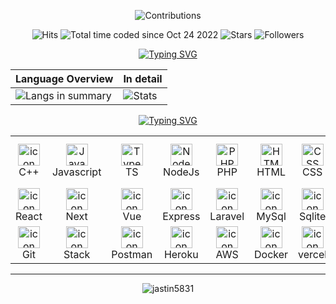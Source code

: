   <div align="center">
   
   ![Contributions](https://streak-stats.demolab.com?user=jastin5831&theme=tokyonight) 
    
  </div>
  
  <div align="center">
      
   ![Hits](https://hits.seeyoufarm.com/api/count/incr/badge.svg?url=https%3A%2F%2Fgithub.com%2Fjastin5831&count_bg=%2379C83D&title_bg=%23555555&icon=github.svg&icon_color=%23E7E7E7&title=Hits&edge_flat=false)
    ![Total time coded since Oct 24 2022](https://wakatime.com/badge/user/168edf9f-71dc-49cc-bf77-592d9c9d4eed.svg)
    ![Stars](https://img.shields.io/github/stars/jastin5831?label=Stars&style=social)
    ![Followers](https://img.shields.io/github/followers/jastin5831?label=Followers&style=social)
  
   </div>
    
   
  
  <p align="center">
    <a href="https://github.com/jastin5831">
      <img src="https://readme-typing-svg.demolab.com?font=Fira+Code&weight=600&duration=3000&pause=1500&center=true&width=1000&lines=I'm + Jastin! + Senior+Full-Stack+Engineer + | + FinTech + API+Integration + Specialist" alt="Typing SVG" /0>
    </a>
  </p>
    
  
  <div align="center">

  | Language Overview  | In detail |
  |--------------------|-----------|
  | ![Langs in summary](https://github-readme-stats.vercel.app/api/top-langs/?username=jastin5831&theme=tokyonight&hide_border=false&include_all_commits=false&count_private=false&layout=compact&langs_count=8) | ![Stats](https://github-readme-stats.vercel.app/api?username=jastin5831&show_icons=true&theme=tokyonight&include_all_commits=true&count_private=true) |

  </div>
  
  <div id="language and tools" align="center">
    <a href="https://github.com/jastin5831">
      <img src="https://readme-typing-svg.demolab.com?font=Tektur&pause=3000&random=false&width=620&lines=Language+  and  + Tools + Which + I + used + to + Developing" alt="Typing SVG" />
    </a>
    <br>
    <table style="text-align: center;">  
      <tr>  
        <td align="center" width="80" align="center" width="80">  
          <img  width="35" height="35" src="https://skillicons.dev/icons?i=cpp" alt="icon" alt="C++" />  
          <br>C++  
        </td>  
        <td align="center" width="80">  
          <img  width="35" height="35" src="https://skillicons.dev/icons?i=js" alt="Javascript" />  
          <br>Javascript  
        </td>  
        <td align="center" width="80">  
          <img  width="35" height="35" src="https://skillicons.dev/icons?i=ts" alt="TypeScript" />  
          <br>TS  
        </td>  
        <td align="center" width="80">  
          <img  width="35" height="35" src="https://skillicons.dev/icons?i=nodejs" alt="NodeJs" />  
          <br>NodeJs  
        </td> 
        <td align="center" width="80">  
          <img  width="35" height="35" src="https://skillicons.dev/icons?i=php" alt="PHP" />  
          <br>PHP  
        </td>  
        <td align="center" width="80">  
          <img  width="35" height="35" src="https://skillicons.dev/icons?i=html" alt="HTML" />  
          <br>HTML  
        </td>  
        <td align="center" width="80">  
          <img  width="35" height="35" src="https://skillicons.dev/icons?i=css" alt="CSS" />  
          <br>CSS  
        </td> 
        <td align="center" width="80">  
          <img  width="35" height="35" src="https://skillicons.dev/icons?i=bootstrap" alt="BootStrap" />  
          <br>BootStrap  
        </td> 
        <td align="center" width="80">  
          <img  width="35" height="35" src="https://skillicons.dev/icons?i=tailwindcss" alt="TailwindCss" />  
          <br>TailwindCss  
        </td> 
        <td align="center" width="80">  
          <img  width="35" height="35" src="https://skillicons.dev/icons?i=materialui" alt="Material" />  
          <br>Material UI  
        </td> 
      </tr>  
      <tr>  
        <td align="center" width="80">  
          <img  width="35" height="35" src="https://skillicons.dev/icons?i=react" alt="icon" alt="React" />  
          <br>React  
        </td>
        <td align="center" width="80">  
          <img  width="35" height="35" src="https://skillicons.dev/icons?i=next" alt="icon" alt="Next" />  
          <br>Next  
        </td>
        <td align="center" width="80">  
          <img  width="35" height="35" src="https://skillicons.dev/icons?i=vue" alt="icon" alt="Vue" />  
          <br>Vue  
        </td>
        <td align="center" width="80">  
          <img  width="35" height="35" src="https://skillicons.dev/icons?i=express" alt="icon" alt="Express" />  
          <br>Express  
        </td>
        <td align="center" width="80">  
          <img  width="35" height="35" src="https://skillicons.dev/icons?i=laravel" alt="icon" alt="Laravel" />  
          <br>Laravel  
        </td>
        <td align="center" width="80">  
          <img  width="35" height="35" src="https://skillicons.dev/icons?i=mysql" alt="icon" alt="MySql" />  
          <br>MySql  
        </td>
        <td align="center" width="80">  
          <img  width="35" height="35" src="https://skillicons.dev/icons?i=sqlite" alt="icon" alt="sqlite" />  
          <br>Sqlite  
        </td>
        <td align="center" width="80">  
          <img  width="35" height="35" src="https://skillicons.dev/icons?i=postgresql" alt="icon" alt="PostgreSQL" />  
          <br>PgSQL  
        </td>
        <td align="center" width="80">  
          <img  width="35" height="35" src="https://skillicons.dev/icons?i=mongodb" alt="icon" alt="MongoDB" />  
          <br>MongoDB
        </td>
        <td align="center" width="80">  
          <img  width="35" height="35" src="https://skillicons.dev/icons?i=redis" alt="icon" alt="redis" />  
          <br>Redis
        </td>
      </tr>
      <tr>  
        <td align="center" width="80">  
          <img  width="35" height="35" src="https://skillicons.dev/icons?i=git" alt="icon" alt="Git" />  
          <br>Git  
        </td>
        <td align="center" width="80">  
          <img  width="35" height="35" src="https://skillicons.dev/icons?i=stackoverflow" alt="icon" alt="Stackoverflow" />  
          <br>Stack  
        </td>
        <td align="center" width="80">  
          <img  width="35" height="35" src="https://skillicons.dev/icons?i=postman" alt="icon" alt="postman" />  
          <br>Postman  
        </td>
        <td align="center" width="80">  
          <img  width="35" height="35" src="https://skillicons.dev/icons?i=heroku" alt="icon" alt="Heroku" />  
          <br>Heroku  
        </td>
        <td align="center" width="80">  
          <img  width="35" height="35" src="https://techstack-generator.vercel.app/aws-icon.svg" alt="icon" alt="AWS" />  
          <br>AWS  
        </td>
        <td align="center" width="80">  
            <img  width="35" height="35" src="https://skillicons.dev/icons?i=docker" alt="icon" alt="Docker" />  
            <br>Docker  
          </td>
        <td align="center" width="80">  
          <img  width="35" height="35" src="https://skillicons.dev/icons?i=vercel" alt="icon" alt="Vercel" />  
          <br>vercel  
        </td>
      </tr>
    </table>  
  </div>
  <hr>
  
  <div align="center">
    <img src="https://github-profile-trophy.vercel.app/?username=jastin5831" alt="jastin5831" />
  </div>
